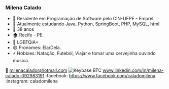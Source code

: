 ### Milena Calado 

- 🔭 Residente em Programação de Software pelo CIN-UFPE - Emprel
- 🌱 Atualmente estudando Java, Python, SpringBoot, PHP, MySQL, html
- 💬 38 anos
- :house: Recife - PE.
- :two_women_holding_hands: LGBTQiA+
- 😄 Pronomes: Ela/Dela.
- ⚡ Hobbies: Natação, Futebol, Viajar e tomar uma cervejinha ouvindo musica.

:email: milenacalado@hotmail.com
![Keybase BTC](https://img.shields.io/keybase/btc/Milena-Calado) www.linkedin.com/in/milena-calado-092983191
:facebook: https://www.facebook.com/caladomilena
:instagram: caladomilena


